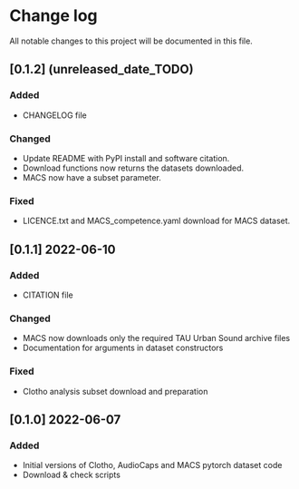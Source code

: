 # Change log

All notable changes to this project will be documented in this file.

## [0.1.2] (unreleased_date_TODO)
### Added
- CHANGELOG file

### Changed
- Update README with PyPI install and software citation.
- Download functions now returns the datasets downloaded.
- MACS now have a subset parameter.

### Fixed
- LICENCE.txt and MACS_competence.yaml download for MACS dataset.

## [0.1.1] 2022-06-10
### Added
- CITATION file

### Changed
- MACS now downloads only the required TAU Urban Sound archive files
- Documentation for arguments in dataset constructors

### Fixed
- Clotho analysis subset download and preparation

## [0.1.0] 2022-06-07
### Added
- Initial versions of Clotho, AudioCaps and MACS pytorch dataset code
- Download & check scripts
